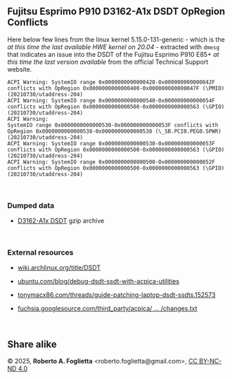 ## Fujitsu Esprimo P910 D3162-A1x DSDT OpRegion Conflicts

Here below few lines from the linux kernel 5.15.0-131-generic - which is the *at this time the last available HWE kernel on 20.04* - extracted with `dmesg` that indicates an issue into the DSDT of the Fujitsu Esprimo P910 E85+ *at this time the last version available* from the official Technical Support website.

```
ACPI Warning: SystemIO range 0x0000000000000428-0x000000000000042F conflicts with OpRegion 0x0000000000000400-0x000000000000047F (\PMIO) (20210730/utaddress-204)
ACPI Warning: SystemIO range 0x0000000000000540-0x000000000000054F conflicts with OpRegion 0x0000000000000500-0x0000000000000563 (\GPIO) (20210730/utaddress-204)
ACPI Warning: 
SystemIO range 0x0000000000000530-0x000000000000053F conflicts with OpRegion 0x0000000000000538-0x0000000000000538 (\_SB.PCI0.PEG0.SPWR) (20210730/utaddress-204)
ACPI Warning: SystemIO range 0x0000000000000530-0x000000000000053F conflicts with OpRegion 0x0000000000000500-0x0000000000000563 (\GPIO) (20210730/utaddress-204)
ACPI Warning: SystemIO range 0x0000000000000500-0x000000000000052F conflicts with OpRegion 0x0000000000000500-0x0000000000000563 (\GPIO) (20210730/utaddress-204)
```

<br>

### Dumped data

- [D3162-A1x DSDT](p910-d3162-a1x-dsdt-aml.gz) gzip archive

<br>

### External resources

- [wiki.archlinux.org/title/DSDT](https://wiki.archlinux.org/title/DSDT)

- [ubuntu.com/blog/debug-dsdt-ssdt-with-acpica-utilities](https://ubuntu.com/blog/debug-dsdt-ssdt-with-acpica-utilities)

- [tonymacx86.com/threads/guide-patching-laptop-dsdt-ssdts.152573](https://www.tonymacx86.com/threads/guide-patching-laptop-dsdt-ssdts.152573/)

- [fuchsia.googlesource.com/third_party/acpica/ ... /changes.txt](https://fuchsia.googlesource.com/third_party/acpica/+/d7bd2596db70275e5f0d0dab6e538c4d46a4cb54/changes.txt)

<br>

## Share alike

&copy; 2025, **Roberto A. Foglietta** &lt;roberto.foglietta<span>@</span>gmail.com&gt;, [CC BY-NC-ND 4.0](https://creativecommons.org/licenses/by-nc-nd/4.0/)
